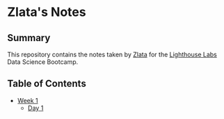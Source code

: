 # Zlata's Notes

## Summary 

This repository contains the notes taken by [Zlata](https://github.com/izlata) for the [Lighthouse Labs](https://www.lighthouselabs.ca/) Data Science Bootcamp.

## Table of Contents

* [Week 1](/week_1)
  * [Day 1](/week_1/day_1)
